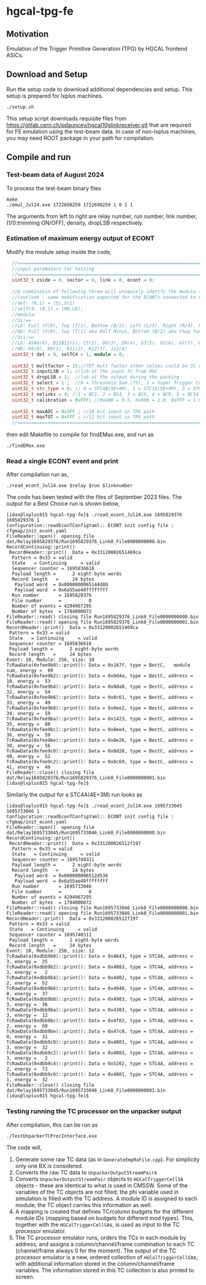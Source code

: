 # hgcal-tpg-fe

## Motivation
Emulation of the Trigger Primitive Generation (TPG) by HGCAL frontend ASICs.

## Download and Setup
Run the setup code to download additional dependencies and setup. This setup is prepared for lxplus machines.

```
./setup.sh
```
This setup script downloads requisite files from https://gitlab.cern.ch/pdauncey/hgcal10glinkreceiver.git that are required for FE emulation using the test-beam data.
In case of non-lxplus machines, you may need ROOT package in your path for compilation.

## Compile and run

### Test-beam data of August 2024
To process the test-beam binary files
```
make
./emul_Jul24.exe 1722698259 1722698259 1 0 1 1
```
The arguments from left to right are relay number, run number, link number, (1/0:trimming ON/OFF), density, dropLSB respectively.

### Estimation of maximum energy output of ECONT
Modify the module setup inside the code,
```cpp
  //===============================================================================================================================
  //input paramaters for testing
  //===============================================================================================================================
  uint32_t zside = 0, sector = 0, link = 0, econt = 0;
  
  //A combinatin of following three will uniquiely identfy the module type in HGCAL
  //(outlook : some modification expected for the ECONTs connected to different types of modules, which are not considered in current tests)
  //det: (0,1) = (Si,Sci)
  //selTC4: (0,1) = (HD,LD);
  //module:
  //Si:==
  //LD: Full (F/0), Top (T/1), Bottom (B/2), Left (L/3), Right (R/4), Five (5/5)
  //HD: Full (F/0), Top (T/1) aka Half Minus, Bottom (B/2) aka Chop Two, Left (L/3), Right(R/4)
  //Sci:==
  //LD: A5A6(0), B11B12(1), C5(2), D8(3), E8(4), G3(5), G5(6), G7(7), G8(8)
  //HD: K6(0), K8(1), K11(2), K12(3), J12(4)
  uint32_t det = 0, selTC4 = 1, module = 0;
  
  uint32_t multfactor = 15;//TOT mult factor other values could be 31 or 8
  uint32_t inputLSB = 1; //lsb at the input TC from ROC
  uint32_t dropLSB = 1;  //lsb at the output during the packing
  uint32_t select = 1 ;  //0 = Threshold Sum (TS), 1 = Super Trigger Cell (STC), 2 = Best Choice (BC), 3 = Repeater, 4=Autoencoder (AE).
  uint32_t stc_type = 0; // 0 = STC4B(5E+4M), 1 = STC16(5E+4M), 3 = STC4A(4E+3M)
  uint32_t nelinks = 4; //1 = BC1, 2 = BC4, 3 = BC6, 4 = BC9, 5 = BC14..... (see details https://edms.cern.ch/ui/#!master/navigator/document?P:100053490:100430098:subDocs)
  uint32_t calibration = 0xFFF; //0x400 = 0.5, 0x800 = 1.0, 0xFFF = 1.99951 (max)
  
  uint32_t maxADC = 0x3FF ; //10 bit input in TPG path
  uint32_t maxTOT = 0xFFF ; //12 bit input in TPG path
  //===============================================================================================================================
```

then edit Makefile to compile for findEMax.exe, and run as
```
./findEMax.exe
```

### Read a single ECONT event and print

After compilation run as,
```
./read_econt_Jul24.exe $relay $run $linknumber
```

The code has been tested with the files of September 2023 files. The output for a Best Choice run is shown below,

```
[idas@lxplus915 hgcal-tpg-fe]$ ./read_econt_Jul24.exe 1695829376 1695829376 1
Configuration::readEconTConfigYaml:: ECONT init config file : cfgmap/init_econt.yaml
FileReader::open()  opening file dat/Relay1695829376/Run1695829376_Link0_File0000000000.bin
RecordContinuing::print()
 RecordHeader::print()  Data = 0x33120002651469ca
  Pattern = 0x33 = valid
  State   = Continuing     = valid
  Sequencer counter = 1695836618
  Payload length =      2 eight-byte words 
  Record length   =     24 bytes 
   Payload word  = 0x0000000065144d80
   Payload word  = 0x6a55ae48ffffffff
  Run number       = 1695829376
  File number      =          0
  Number of events = 4294967295
  Number of bytes  = 1784000072
FileReader::read() closing file Run1695829376_Link0_File0000000000.bin
FileReader::read() opening file Run1695829376_Link0_File0000000001.bin
RecordHeader::print()  Data = 0x33120002651469ca
 Pattern = 0x33 = valid
 State   = Continuing     = valid
 Sequencer counter = 1695836618
 Payload length =      2 eight-byte words 
 Record length   =     24 bytes 
Event: 10, Module: 256, size: 10
TcRawData(0xfee9b0)::print(): Data = 0x167f, type = BestC,   module sum, energy =  89
TcRawData(0xfee9b2)::print(): Data = 0x0d4a, type = BestC, address = 10, energy =  53
TcRawData(0xfee9b4)::print(): Data = 0x0da0, type = BestC, address = 32, energy =  54
TcRawData(0xfee9b6)::print(): Data = 0x0c61, type = BestC, address = 33, energy =  49
TcRawData(0xfee9b8)::print(): Data = 0x0ee2, type = BestC, address = 34, energy =  59
TcRawData(0xfee9ba)::print(): Data = 0x1423, type = BestC, address = 35, energy =  80
TcRawData(0xfee9bc)::print(): Data = 0x0ee4, type = BestC, address = 36, energy =  59
TcRawData(0xfee9be)::print(): Data = 0x0e26, type = BestC, address = 38, energy =  56
TcRawData(0xfee9c0)::print(): Data = 0x0d28, type = BestC, address = 40, energy =  52
TcRawData(0xfee9c2)::print(): Data = 0x0c69, type = BestC, address = 41, energy =  49
FileReader::close() closing file dat/Relay1695829376/Run1695829376_Link0_File0000000001.bin
[idas@lxplus915 hgcal-tpg-fe]$
```

Similarly the output for a STC4A(4E+3M) run looks as
```
[idas@lxplus915 hgcal-tpg-fe]$ ./read_econt_Jul24.exe 1695733045 1695733046 1
Configuration::readEconTConfigYaml:: ECONT init config file : cfgmap/init_econt.yaml
FileReader::open()  opening file dat/Relay1695733045/Run1695733046_Link0_File0000000000.bin
RecordContinuing::print()
 RecordHeader::print()  Data = 0x331200026512f197
  Pattern = 0x33 = valid
  State   = Continuing     = valid
  Sequencer counter = 1695740311
  Payload length =      2 eight-byte words 
  Record length   =     24 bytes 
   Payload word  = 0x000000006512d536
   Payload word  = 0x6a55ae48ffffffff
  Run number       = 1695733046
  File number      =          0
  Number of events = 4294967295
  Number of bytes  = 1784000072
FileReader::read() closing file Run1695733046_Link0_File0000000000.bin
FileReader::read() opening file Run1695733046_Link0_File0000000001.bin
RecordHeader::print()  Data = 0x331200026512f197
 Pattern = 0x33 = valid
 State   = Continuing     = valid
 Sequencer counter = 1695740311
 Payload length =      2 eight-byte words 
 Record length   =     24 bytes 
Event: 10, Module: 256, size: 12
TcRawData(0xdbb9b0)::print(): Data = 0x4643, type = STC4A, address =  3, energy =  25
TcRawData(0xdbb9b2)::print(): Data = 0x4083, type = STC4A, address =  3, energy =   2
TcRawData(0xdbb9b4)::print(): Data = 0x4d02, type = STC4A, address =  2, energy =  52
TcRawData(0xdbb9b6)::print(): Data = 0x4940, type = STC4A, address =  0, energy =  37
TcRawData(0xdbb9b8)::print(): Data = 0x4903, type = STC4A, address =  3, energy =  36
TcRawData(0xdbb9ba)::print(): Data = 0x4303, type = STC4A, address =  3, energy =  12
TcRawData(0xdbb9bc)::print(): Data = 0x4f02, type = STC4A, address =  2, energy =  60
TcRawData(0xdbb9be)::print(): Data = 0x47c0, type = STC4A, address =  0, energy =  31
TcRawData(0xdbb9c0)::print(): Data = 0x4803, type = STC4A, address =  3, energy =  32
TcRawData(0xdbb9c2)::print(): Data = 0x4083, type = STC4A, address =  3, energy =   2
TcRawData(0xdbb9c4)::print(): Data = 0x5202, type = STC4A, address =  2, energy =  72
TcRawData(0xdbb9c6)::print(): Data = 0x4801, type = STC4A, address =  1, energy =  32
FileReader::close() closing file dat/Relay1695733045/Run1695733046_Link0_File0000000001.bin
[idas@lxplus915 hgcal-tpg-fe]$

```

### Testing running the TC processor on the unpacker output

After compilation, this can be run as

`./TestUnpackerTCProcInterface.exe`

The code will,
1. Generate some raw TC data (as in `GenerateEmpRxFile.cpp`). For simplicity only one BX is considered.
2. Converts the raw TC data to `UnpackerOutputStreamPair`s
3. Converts `UnpackerOutputStreamPair` objects to `HGCalTriggerCellSA` objects - these are identical to what is used in CMSSW. Some of the variables of the TC objects are not filled; the phi variable used in simulation is filled with the TC address. A module ID is assigned to each module; the TC object carries this information as well.
4. A mapping is created that defines TC/column budgets for the different module IDs (mapping based on budgets for different mod types). This, together with the `HGCalTriggerCellSA`s, is used as input to the TC processor emulator.
5. The TC processor emulator runs, orders the TCs in each module by address, and assigns a column/channel/frame combination to each TC (channel/frame always 0 for the moment). The output of the TC processor emulator is a new, ordered collection of `HGCalTriggerCellSA`s, with additional information stored in the column/channel/frame variables. The information stored in this TC collection is also printed to screen.
